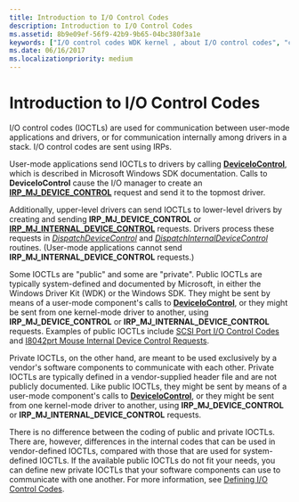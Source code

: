 ```yaml
---
title: Introduction to I/O Control Codes
description: Introduction to I/O Control Codes
ms.assetid: 8b9e09ef-56f9-42b9-9b65-04bc380f3a1e
keywords: ["I/O control codes WDK kernel , about I/O control codes", "control codes WDK IOCTLs , about I/O control codes", "IOCTLs WDK kernel , about I/O control codes", "private IOCTLs WDK kernel", "public IOCTLs WDK kernel", "IOCTLs WDK user-mode", "user-mode components WDK IOCTLs", "I/O control codes WDK user-mode", "control codes WDK user-mode"]
ms.date: 06/16/2017
ms.localizationpriority: medium
---
```


# Introduction to I/O Control Codes





I/O control codes (IOCTLs) are used for communication between user-mode applications and drivers, or for communication internally among drivers in a stack. I/O control codes are sent using IRPs.

User-mode applications send IOCTLs to drivers by calling [**DeviceIoControl**](https://msdn.microsoft.com/library/windows/desktop/aa363216), which is described in Microsoft Windows SDK documentation. Calls to **DeviceIoControl** cause the I/O manager to create an [**IRP\_MJ\_DEVICE\_CONTROL**](https://msdn.microsoft.com/library/windows/hardware/ff550744) request and send it to the topmost driver.

Additionally, upper-level drivers can send IOCTLs to lower-level drivers by creating and sending **IRP\_MJ\_DEVICE\_CONTROL** or [**IRP\_MJ\_INTERNAL\_DEVICE\_CONTROL**](https://msdn.microsoft.com/library/windows/hardware/ff550766) requests. Drivers process these requests in [*DispatchDeviceControl*](https://docs.microsoft.com/windows-hardware/drivers/ddi/content/wdm/nc-wdm-driver_dispatch) and [*DispatchInternalDeviceControl*](https://docs.microsoft.com/windows-hardware/drivers/ddi/content/wdm/nc-wdm-driver_dispatch) routines. (User-mode applications cannot send **IRP\_MJ\_INTERNAL\_DEVICE\_CONTROL** requests.)

Some IOCTLs are "public" and some are "private". Public IOCTLs are typically system-defined and documented by Microsoft, in either the Windows Driver Kit (WDK) or the Windows SDK. They might be sent by means of a user-mode component's calls to [**DeviceIoControl**](https://msdn.microsoft.com/library/windows/desktop/aa363216), or they might be sent from one kernel-mode driver to another, using **IRP\_MJ\_DEVICE\_CONTROL** or **IRP\_MJ\_INTERNAL\_DEVICE\_CONTROL** requests. Examples of public IOCTLs include [SCSI Port I/O Control Codes](https://msdn.microsoft.com/library/windows/hardware/ff565367) and [I8042prt Mouse Internal Device Control Requests](https://msdn.microsoft.com/library/windows/hardware/ff539982).

Private IOCTLs, on the other hand, are meant to be used exclusively by a vendor's software components to communicate with each other. Private IOCTLs are typically defined in a vendor-supplied header file and are not publicly documented. Like public IOCTLs, they might be sent by means of a user-mode component's calls to [**DeviceIoControl**](https://msdn.microsoft.com/library/windows/desktop/aa363216), or they might be sent from one kernel-mode driver to another, using **IRP\_MJ\_DEVICE\_CONTROL** or **IRP\_MJ\_INTERNAL\_DEVICE\_CONTROL** requests.

There is no difference between the coding of public and private IOCTLs. There are, however, differences in the internal codes that can be used in vendor-defined IOCTLs, compared with those that are used for system-defined IOCTLs. If the available public IOCTLs do not fit your needs, you can define new private IOCTLs that your software components can use to communicate with one another. For more information, see [Defining I/O Control Codes](defining-i-o-control-codes.md).

 

 




